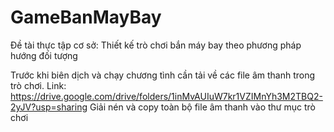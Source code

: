 # GameBanMayBay
Đề tài thực tập cơ sở: Thiết kế trò chơi bắn máy bay theo phương pháp hướng đối tượng

Trước khi biên dịch và chạy chương tình cần tải về các file âm thanh trong trò chơi.
Link: https://drive.google.com/drive/folders/1inMvAUIuW7kr1VZIMnYh3M2TBQ2-2yJV?usp=sharing
Giải nén và copy toàn bộ file âm thanh vào thư mục trò chơi
